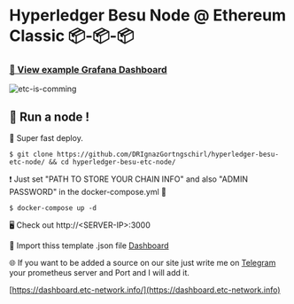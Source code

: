 # Hyperledger Besu Node @ Ethereum Classic 📦-📦-📦

### [👀 View example Grafana Dashboard](https://dashboard.etc-network.info/d/5S-6O8VZk/hyperledger-besu-nodes-at-ethereum-classic?orgId=1&refresh=5s)


![etc-is-comming](https://pics.mariomichel.com/7pgeu2.png)

## 🏃 Run a node !

🚀 Super fast deploy. 

```
$ git clone https://github.com/DRIgnazGortngschirl/hyperledger-besu-etc-node/ && cd hyperledger-besu-etc-node/
```

❗ Just set "PATH TO STORE YOUR CHAIN INFO" and also "ADMIN PASSWORD" in the docker-compose.yml 🐳

```
$ docker-compose up -d 
```

🖥 Check out http://\<SERVER-IP>:3000 

📝 Import thiss template .json file [Dashboard](https://gist.githubusercontent.com/DRIgnazGortngschirl/66eaa61b34c9d5c21fc79a1ca1e5b134/raw/bcfbbc3c21c1952c92f7d7a499f7eaeb7fda82a3/gistfile1.txt)

🌐 If you want to be added a source on our site just write me on [Telegram](https:/t.me/MarioMichel) your prometheus server and Port and I will add it.

[https://dashboard.etc-network.info/](https://dashboard.etc-network.info)
